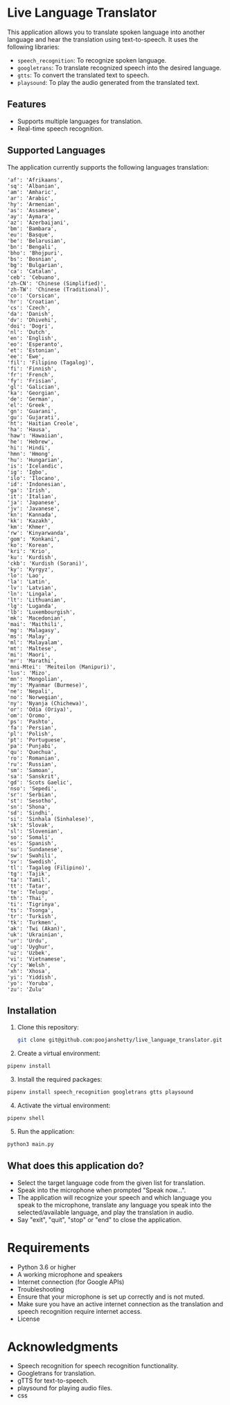 # Live Language Translator

This application allows you to translate spoken language into another language and hear the translation using text-to-speech. It uses the following libraries:

- `speech_recognition`: To recognize spoken language.
- `googletrans`: To translate recognized speech into the desired language.
- `gtts`: To convert the translated text to speech.
- `playsound`: To play the audio generated from the translated text.

## Features

- Supports multiple languages for translation.
- Real-time speech recognition.

## Supported Languages

The application currently supports the following languages translation:

    'af': 'Afrikaans',
    'sq': 'Albanian',
    'am': 'Amharic',
    'ar': 'Arabic',
    'hy': 'Armenian',
    'as': 'Assamese',
    'ay': 'Aymara',
    'az': 'Azerbaijani',
    'bm': 'Bambara',
    'eu': 'Basque',
    'be': 'Belarusian',
    'bn': 'Bengali',
    'bho': 'Bhojpuri',
    'bs': 'Bosnian',
    'bg': 'Bulgarian',
    'ca': 'Catalan',
    'ceb': 'Cebuano',
    'zh-CN': 'Chinese (Simplified)',
    'zh-TW': 'Chinese (Traditional)',
    'co': 'Corsican',
    'hr': 'Croatian',
    'cs': 'Czech',
    'da': 'Danish',
    'dv': 'Dhivehi',
    'doi': 'Dogri',
    'nl': 'Dutch',
    'en': 'English',
    'eo': 'Esperanto',
    'et': 'Estonian',
    'ee': 'Ewe',
    'fil': 'Filipino (Tagalog)',
    'fi': 'Finnish',
    'fr': 'French',
    'fy': 'Frisian',
    'gl': 'Galician',
    'ka': 'Georgian',
    'de': 'German',
    'el': 'Greek',
    'gn': 'Guarani',
    'gu': 'Gujarati',
    'ht': 'Haitian Creole',
    'ha': 'Hausa',
    'haw': 'Hawaiian',
    'he': 'Hebrew',
    'hi': 'Hindi',
    'hmn': 'Hmong',
    'hu': 'Hungarian',
    'is': 'Icelandic',
    'ig': 'Igbo',
    'ilo': 'Ilocano',
    'id': 'Indonesian',
    'ga': 'Irish',
    'it': 'Italian',
    'ja': 'Japanese',
    'jv': 'Javanese',
    'kn': 'Kannada',
    'kk': 'Kazakh',
    'km': 'Khmer',
    'rw': 'Kinyarwanda',
    'gom': 'Konkani',
    'ko': 'Korean',
    'kri': 'Krio',
    'ku': 'Kurdish',
    'ckb': 'Kurdish (Sorani)',
    'ky': 'Kyrgyz',
    'lo': 'Lao',
    'la': 'Latin',
    'lv': 'Latvian',
    'ln': 'Lingala',
    'lt': 'Lithuanian',
    'lg': 'Luganda',
    'lb': 'Luxembourgish',
    'mk': 'Macedonian',
    'mai': 'Maithili',
    'mg': 'Malagasy',
    'ms': 'Malay',
    'ml': 'Malayalam',
    'mt': 'Maltese',
    'mi': 'Maori',
    'mr': 'Marathi',
    'mni-Mtei': 'Meiteilon (Manipuri)',
    'lus': 'Mizo',
    'mn': 'Mongolian',
    'my': 'Myanmar (Burmese)',
    'ne': 'Nepali',
    'no': 'Norwegian',
    'ny': 'Nyanja (Chichewa)',
    'or': 'Odia (Oriya)',
    'om': 'Oromo',
    'ps': 'Pashto',
    'fa': 'Persian',
    'pl': 'Polish',
    'pt': 'Portuguese',
    'pa': 'Punjabi',
    'qu': 'Quechua',
    'ro': 'Romanian',
    'ru': 'Russian',
    'sm': 'Samoan',
    'sa': 'Sanskrit',
    'gd': 'Scots Gaelic',
    'nso': 'Sepedi',
    'sr': 'Serbian',
    'st': 'Sesotho',
    'sn': 'Shona',
    'sd': 'Sindhi',
    'si': 'Sinhala (Sinhalese)',
    'sk': 'Slovak',
    'sl': 'Slovenian',
    'so': 'Somali',
    'es': 'Spanish',
    'su': 'Sundanese',
    'sw': 'Swahili',
    'sv': 'Swedish',
    'tl': 'Tagalog (Filipino)',
    'tg': 'Tajik',
    'ta': 'Tamil',
    'tt': 'Tatar',
    'te': 'Telugu',
    'th': 'Thai',
    'ti': 'Tigrinya',
    'ts': 'Tsonga',
    'tr': 'Turkish',
    'tk': 'Turkmen',
    'ak': 'Twi (Akan)',
    'uk': 'Ukrainian',
    'ur': 'Urdu',
    'ug': 'Uyghur',
    'uz': 'Uzbek',
    'vi': 'Vietnamese',
    'cy': 'Welsh',
    'xh': 'Xhosa',
    'yi': 'Yiddish',
    'yo': 'Yoruba',
    'zu': 'Zulu'

## Installation

1. Clone this repository:
   ```bash
   git clone git@github.com:poojanshetty/live_language_translator.git
   ```
2. Create a virtual environment:

  ```bash
pipenv install
```

3. Install the required packages:

```bash
pipenv install speech_recognition googletrans gtts playsound
```

4. Activate the virtual environment:

```bash
pipenv shell
```

5. Run the application:

```bash
python3 main.py
```
## What does this application do?
- Select the target language code from the given list for translation.
- Speak into the microphone when prompted "Speak now...".
- The application will recognize your speech and which language you speak to the microphone, translate any language you speak into the selected/available language, and play the translation in audio.
- Say "exit", "quit", "stop" or "end" to close the application.

# Requirements
- Python 3.6 or higher
- A working microphone and speakers
- Internet connection (for Google APIs)
- Troubleshooting
- Ensure that your microphone is set up correctly and is not muted.
- Make sure you have an active internet connection as the translation and speech recognition require internet access.
- License

# Acknowledgments
- Speech recognition for speech recognition functionality.
- Googletrans for translation.
- gTTS for text-to-speech.
- playsound for playing audio files.
- css
